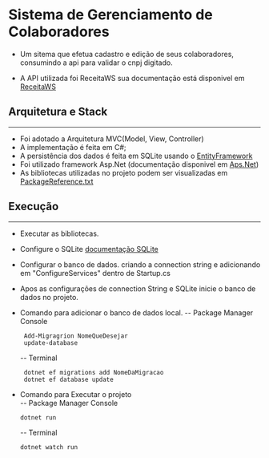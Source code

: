 # Sistema de Gerenciamento de Colaboradores

* Um sitema que efetua cadastro e edição de seus colaboradores, consumindo a api para validar o cnpj digitado.

* A API utilizada foi ReceitaWS sua documentação está disponivel em <a href="https://www.receitaws.com.br/">ReceitaWS</a>

## Arquitetura e Stack
<hr />

* Foi adotado a Arquitetura MVC(Model, View, Controller)
* A implementação é feita em C#;
* A persistência dos dados é feita em SQLite usando o <a href="https://learn.microsoft.com/en-us/ef/">EntityFramework </a>
* Foi utilizado framework Asp.Net (documentação disponivel em <a href="https://dotnet.microsoft.com/pt-br/apps/aspnet">Aps.Net</a>)
* As bibliotecas utilizadas no projeto podem ser  visualizadas em [PackageReference.txt](/ControleDeFuncionarios/PackageReference.txt)

## Execução
<hr>


* Executar as bibliotecas.
* Configure o SQLite   <a href="https://www.sqlite.org/index.html">documentação SQLite</a>    
* Configurar o banco de dados. criando a connection string e adicionando em "ConfigureServices" dentro de Startup.cs
* Apos as configurações de connection String e SQLite  inicie o banco de dados no projeto.
* Comando para adicionar o banco de dados local. 
  -- Package Manager Console     
 
       Add-Migragrion NomeQueDesejar
       update-database
       
  -- Terminal
      
       dotnet ef migrations add NomeDaMigracao
       dotnet ef database update

      
 * Comando para Executar o projeto    
   -- Package Manager Console
       
       dotnet run
    

   -- Terminal

       dotnet watch run  





